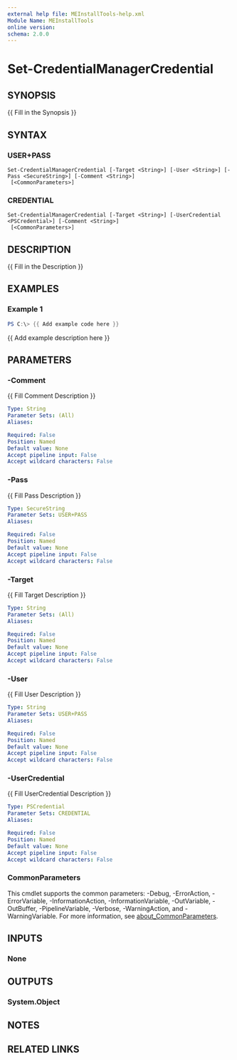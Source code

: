 ```yaml
---
external help file: MEInstallTools-help.xml
Module Name: MEInstallTools
online version:
schema: 2.0.0
---
```


# Set-CredentialManagerCredential

## SYNOPSIS
{{ Fill in the Synopsis }}

## SYNTAX

### USER+PASS
```
Set-CredentialManagerCredential [-Target <String>] [-User <String>] [-Pass <SecureString>] [-Comment <String>]
 [<CommonParameters>]
```

### CREDENTIAL
```
Set-CredentialManagerCredential [-Target <String>] [-UserCredential <PSCredential>] [-Comment <String>]
 [<CommonParameters>]
```

## DESCRIPTION
{{ Fill in the Description }}

## EXAMPLES

### Example 1
```powershell
PS C:\> {{ Add example code here }}
```

{{ Add example description here }}

## PARAMETERS

### -Comment
{{ Fill Comment Description }}

```yaml
Type: String
Parameter Sets: (All)
Aliases:

Required: False
Position: Named
Default value: None
Accept pipeline input: False
Accept wildcard characters: False
```

### -Pass
{{ Fill Pass Description }}

```yaml
Type: SecureString
Parameter Sets: USER+PASS
Aliases:

Required: False
Position: Named
Default value: None
Accept pipeline input: False
Accept wildcard characters: False
```

### -Target
{{ Fill Target Description }}

```yaml
Type: String
Parameter Sets: (All)
Aliases:

Required: False
Position: Named
Default value: None
Accept pipeline input: False
Accept wildcard characters: False
```

### -User
{{ Fill User Description }}

```yaml
Type: String
Parameter Sets: USER+PASS
Aliases:

Required: False
Position: Named
Default value: None
Accept pipeline input: False
Accept wildcard characters: False
```

### -UserCredential
{{ Fill UserCredential Description }}

```yaml
Type: PSCredential
Parameter Sets: CREDENTIAL
Aliases:

Required: False
Position: Named
Default value: None
Accept pipeline input: False
Accept wildcard characters: False
```

### CommonParameters
This cmdlet supports the common parameters: -Debug, -ErrorAction, -ErrorVariable, -InformationAction, -InformationVariable, -OutVariable, -OutBuffer, -PipelineVariable, -Verbose, -WarningAction, and -WarningVariable. For more information, see [about_CommonParameters](http://go.microsoft.com/fwlink/?LinkID=113216).

## INPUTS

### None

## OUTPUTS

### System.Object
## NOTES

## RELATED LINKS
